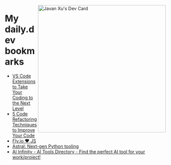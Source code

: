 
<a href="https://app.daily.dev/JavanXU"><img align="right" src="https://api.daily.dev/devcards/e45a150971844cd6959a94bb94e861ea.png?r=quw" width="400" alt="Javan Xu's Dev Card"/></a>

# My daily.dev bookmarks
<!-- daily.dev BOOKMARKS:START -->
- [VS Code Extensions to Take Your Coding to the Next Level](https://app.daily.dev/posts/213ORKWgA?utm_source=rss&utm_medium=bookmarks&utm_campaign=6ueXw3FRNQzpNtewCDbI6)
- [5 Code Refactoring Techniques to Improve Your Code](https://app.daily.dev/posts/1WniqsNuh?utm_source=rss&utm_medium=bookmarks&utm_campaign=6ueXw3FRNQzpNtewCDbI6)
- [Fly.io ❤️ JS](https://app.daily.dev/posts/Q4Od6uaWl?utm_source=rss&utm_medium=bookmarks&utm_campaign=6ueXw3FRNQzpNtewCDbI6)
- [Astral: Next-gen Python tooling](https://app.daily.dev/posts/EcOh1mbhM?utm_source=rss&utm_medium=bookmarks&utm_campaign=6ueXw3FRNQzpNtewCDbI6)
- [AI Infinity - AI Tools Directory - Find the perfect AI tool for your work/project!](https://app.daily.dev/posts/00hJ3nzOP?utm_source=rss&utm_medium=bookmarks&utm_campaign=6ueXw3FRNQzpNtewCDbI6)
<!-- daily.dev BOOKMARKS:END -->
